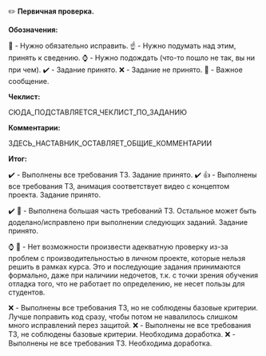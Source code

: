 :pencil2: **Первичная проверка.**

**Обозначения:**

:red_circle: - Нужно обязательно исправить.
:point_up: - Нужно подумать над этим, принять к сведению.
:watch: - Нужно подождать (что-то пошло не так, вы ни при чем).
:heavy_check_mark: - Задание принято.
:x: - Задание не принято.
:large_blue_diamond: - Важное сообщение.

**Чеклист:**

СЮДА_ПОДСТАВЛЯЕТСЯ_ЧЕКЛИСТ_ПО_ЗАДАНИЮ

**Комментарии:**

ЗДЕСЬ_НАСТАВНИК_ОСТАВЛЯЕТ_ОБЩИЕ_КОММЕНТАРИИ

**Итог:**

:heavy_check_mark: - Выполнены все требования ТЗ. Задание принято.
:heavy_check_mark: :+1: - Выполнены все требования ТЗ, анимация соответствует видео с концептом проекта. Задание принято.

:heavy_check_mark: :large_blue_diamond: - Выполнена большая часть требований ТЗ. Остальное может быть доделано/исправлено при выполнении следующих заданий. Задание принято.

:watch: :large_blue_diamond: - Нет возможности произвести адекватную проверку из-за проблем с производительностью в личном проекте, которые нельзя решить в рамках курса. Это и последующие задания принимаются формально, даже при наличиии недочетов, т.к. с точки зрения обучения отладка того, что не работает по определению, не несет пользы для студентов.

:x: - Выполнены все требования ТЗ, но не соблюдены базовые критерии. Лучше поправить код сразу, чтобы потом не навалилось слишком много исправлений перез защитой.
:x: - Выполнены не все требования ТЗ, не соблюдены базовые критерии. Необходима доработка.
:x: - Выполнены не все требования ТЗ. Необходима доработка.

